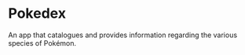 # Pokedex
An app that catalogues and provides information regarding the various species of Pokémon. 
